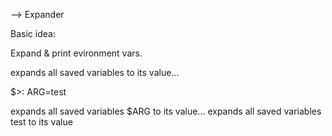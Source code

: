 -->			Expander

Basic idea:

Expand & print evironment vars.



expands all saved variables to its value...

$>: ARG=test

expands all saved variables $ARG to its value...
expands all saved variables test to its value


